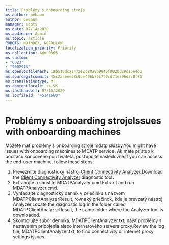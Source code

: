 ```yaml
---
title: Problémy s onboarding stroje
ms.author: pebaum
author: pebaum
manager: scotv
ms.date: 07/14/2020
ms.audience: Admin
ms.topic: article
ROBOTS: NOINDEX, NOFOLLOW
localization_priority: Priority
ms.collection: Adm_O365
ms.custom:
- "6023"
- "9002913"
ms.openlocfilehash: 19b516dc21472e2c80a8b9046f802b329d15e4d6
ms.sourcegitcommit: 45c2aaeee58c0be466b76c7f0cd71e796d3c8f76
ms.translationtype: MT
ms.contentlocale: sk-SK
ms.lasthandoff: 07/15/2020
ms.locfileid: "45141660"
---
```

# <a name="issues-with-onboarding-machines"></a><span data-ttu-id="59b02-102">Problémy s onboarding stroje</span><span class="sxs-lookup"><span data-stu-id="59b02-102">Issues with onboarding machines</span></span>

<span data-ttu-id="59b02-103">Môžete mať problémy s onboarding stroje mdatp služby.</span><span class="sxs-lookup"><span data-stu-id="59b02-103">You might have issues with onboarding machines to MDATP service.</span></span> <span data-ttu-id="59b02-104">Ak máte prístup k počítaču koncového používateľa, postupujte nasledovne:</span><span class="sxs-lookup"><span data-stu-id="59b02-104">If you can access the end-user machine, follow these steps:</span></span>

1. <span data-ttu-id="59b02-105">Prevezmite diagnostický nástroj [Client Connectivity Analyzer.](https://aka.ms/mdatpanalyzer)</span><span class="sxs-lookup"><span data-stu-id="59b02-105">Download the [Client Connectivity Analyzer](https://aka.ms/mdatpanalyzer) diagnostic tool.</span></span>
2. <span data-ttu-id="59b02-106">Extrahujte a spustite MDATPAnalyzer.cmd.</span><span class="sxs-lookup"><span data-stu-id="59b02-106">Extract and run MDATPAnalyzer.cmd.</span></span>
3. <span data-ttu-id="59b02-107">Vyhľadajte diagnostický denník v priečinku s názvom MDATPClientAnalyzerResult, rovnaký priečinok, kde je prevzatý nástroj Analyzer.</span><span class="sxs-lookup"><span data-stu-id="59b02-107">Locate the diagnostic log in the folder called MDATPClientAnalyzerResult, the same folder where the Analyzer tool is downloaded.</span></span>
4. <span data-ttu-id="59b02-108">Skontrolujte súbor denníka, MDATPClientAnalyzer.txt, nájsť problémy s nastavením pripojenia alebo internetového servera proxy.</span><span class="sxs-lookup"><span data-stu-id="59b02-108">Review the log file, MDATPClientAnalyzer.txt, to find connectivity or internet proxy settings issues.</span></span>